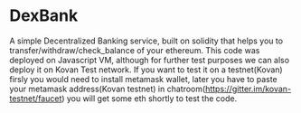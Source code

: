 # DexBank
A simple Decentralized Banking service, built on solidity that helps you to transfer/withdraw/check_balance of your ethereum.
This code was deployed on Javascript VM, although for further test purposes we can also deploy it on Kovan Test network.
If you want to test it on a testnet(Kovan) firsly you would need to install metamask wallet, later you have to paste your metamask address(Kovan testnet) in chatroom(https://gitter.im/kovan-testnet/faucet) you will get some eth shortly to test the code.
